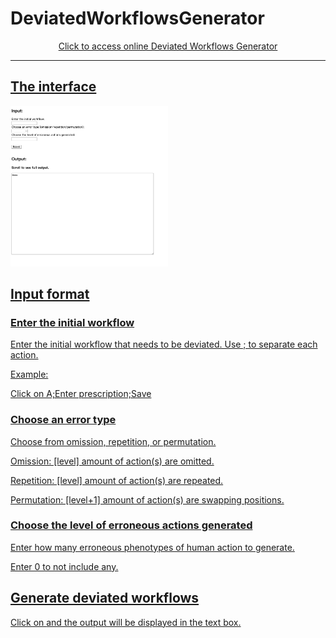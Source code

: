 # DeviatedWorkflowsGenerator

<p align="center"><a href="https://deviatedworkflows-generator-4b34d2ce79de.herokuapp.com/">Click to access online Deviated Workflows Generator
<hr>
  
## The interface

<img src="DWGinterface.jpeg" width="50%" height="50%">

## Input format

### Enter the initial workflow
Enter the initial workflow that needs to be deviated. Use ; to separate each action.

Example:

Click on A;Enter prescription;Save

### Choose an error type
Choose from omission, repetition, or permutation.

Omission: [level] amount of action(s) are omitted.

Repetition: [level] amount of action(s) are repeated.

Permutation: [level+1] amount of action(s) are swapping positions.

### Choose the level of erroneous actions generated
Enter how many erroneous phenotypes of human action to generate.

Enter 0 to not include any.

## Generate deviated workflows
Click on <Submit> and the output will be displayed in the text box.
